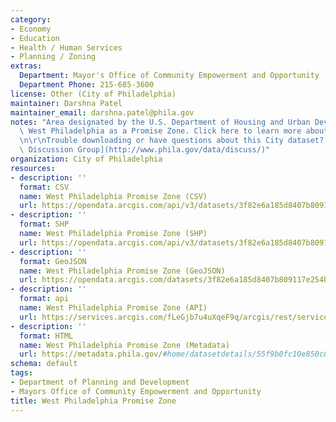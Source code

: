 ```yaml
---
category:
- Economy
- Education
- Health / Human Services
- Planning / Zoning
extras:
  Department: Mayor's Office of Community Empowerment and Opportunity
  Department Phone: 215-685-3600
license: Other (City of Philadelphia)
maintainer: Darshna Patel
maintainer_email: darshna.patel@phila.gov
notes: "Area designated by the U.S. Department of Housing and Urban Development deeming\
  \ West Philadelphia as a Promise Zone. Click here to learn more about promise zones.\r\
  \n\r\nTrouble downloading or have questions about this City dataset? Visit the [OpenDataPhilly\
  \ Discussion Group](http://www.phila.gov/data/discuss/)"
organization: City of Philadelphia
resources:
- description: ''
  format: CSV
  name: West Philadelphia Promise Zone (CSV)
  url: https://opendata.arcgis.com/api/v3/datasets/3f82e6a185d8407b809117e254b9d0c8_0/downloads/data?format=csv&spatialRefId=4326
- description: ''
  format: SHP
  name: West Philadelphia Promise Zone (SHP)
  url: https://opendata.arcgis.com/api/v3/datasets/3f82e6a185d8407b809117e254b9d0c8_0/downloads/data?format=shp&spatialRefId=4326
- description: ''
  format: GeoJSON
  name: West Philadelphia Promise Zone (GeoJSON)
  url: https://opendata.arcgis.com/datasets/3f82e6a185d8407b809117e254b9d0c8_0.geojson
- description: ''
  format: api
  name: West Philadelphia Promise Zone (API)
  url: https://services.arcgis.com/fLeGjb7u4uXqeF9q/arcgis/rest/services/Philadelphia_Promise_Zone/FeatureServer/0/query?outFields=*&where=1%3D1
- description: ''
  format: HTML
  name: West Philadelphia Promise Zone (Metadata)
  url: https://metadata.phila.gov/#home/datasetdetails/55f9b0fc10e850c854d2eff8/representationdetails/56279fe7c8393fce6caca842/
schema: default
tags:
- Department of Planning and Development
- Mayors Office of Community Empowerment and Opportunity
title: West Philadelphia Promise Zone
---
```

